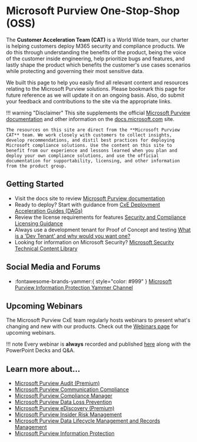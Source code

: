 # Microsoft Purview One-Stop-Shop (OSS)

The **Customer Acceleration Team (CAT)** is a World Wide team, our charter is helping customers deploy M365 security and compliance products. We do this through understanding the benefits of the product, being the voice of the customer inside engineering, help prioritize bugs and features,  and lastly shape the product which benefits the customer's use cases scenarios while protecting and governing their most sensitive data.

We built this page to help you easily find all relevant content and resources relating to the Microsoft Purview solutions. Please bookmark this page for future reference as we will update it on an ongoing basis. Also, do submit your feedback and contributions to the site via the appropriate links.

!!! warning "Disclaimer"
    This site supplements the official [Microsoft Purview documentation](https://docs.microsoft.com/microsoft-365/compliance/) and other information on the [docs.microsoft.com](https://docs.microsoft.com) site.

    The resources on this site are direct from the **Microsoft Purview CAT** team. We work closely with customers to collect insights, develop recommendations, and distil best practices for deploying Microsoft compliance solutions. Use the content on this site to benefit from our experience and lessons learned when you plan and deploy your own compliance solutions, and use the official documentation for supportability, licensing, and other information from the product group.

## Getting Started

* Visit the docs site to review [Microsoft Purview documentation](https://docs.microsoft.com/en-us/microsoft-365/compliance/?view=o365-worldwide)
* Ready to deploy? Start with guidance from [CxE Deployment Acceleration Guides (DAGs)](dag)
* Review the license requirements for features [Security and Compliance Licensing Guidance](https://docs.microsoft.com/en-us/office365/servicedescriptions/microsoft-365-service-descriptions/microsoft-365-tenantlevel-services-licensing-guidance/microsoft-365-security-compliance-licensing-guidance)
* Always use a development tenant for Proof of Concept and testing [What is a 'Dev Tenant' and why would you want one?](https://techcommunity.microsoft.com/t5/microsoft-365-pnp-blog/what-is-a-dev-tenant-and-why-would-you-want-one/ba-p/2036610)
* Looking for information on Microsoft Security? [Microsoft Security Technical Content Library](https://www.microsoft.com/en-us/security/content-library/)

## Social Media and Forums

* :fontawesome-brands-yammer:{ style="color: #999" } [Microsoft Purview Information Protection Yammer Channel](https://aka.ms/MIPC/AskMIPTeam)

## Upcoming Webinars

The Microsoft Purview CxE team regularly hosts webinars to present what's changing and new with our products.  Check out the [Webinars page](webinars) for upcoming webinars. 

!!! note
    Every webinar is **always** recorded and published [here](webinars/#past-webinars) along with the PowerPoint Decks and Q&A.

## Learn more about...

* [Microsoft Purview Audit (Premium)](resources\audit)
* [Microsoft Purview Communication Compliance](resources\cc)
* [Microsoft Purview Compliance Manager](resources\cm)
* [Microsoft Purview Data Loss Prevention](resources\dlp)
* [Microsoft Purview eDiscovery (Premium)](resources\aed)
* [Microsoft Purview Insider Risk Management](resources\ir)
* [Microsoft Purview Data Lifecycle Management and Records Management](resources\mig)
* [Microsoft Purview Information Protection](resources\mip)
